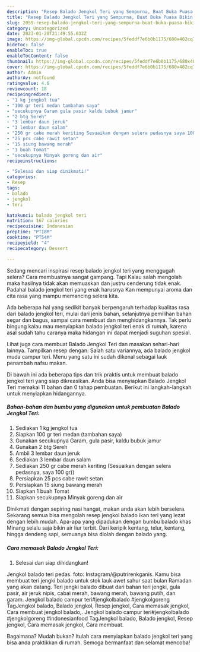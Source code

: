 ```yaml
---
description: "Resep Balado Jengkol Teri yang Sempurna, Buat Buka Puasa Bikin Ngiler"
title: "Resep Balado Jengkol Teri yang Sempurna, Buat Buka Puasa Bikin Ngiler"
slug: 2059-resep-balado-jengkol-teri-yang-sempurna-buat-buka-puasa-bikin-ngiler
category: Uncategorized
date: 2023-01-20T21:49:55.032Z
image: https://img-global.cpcdn.com/recipes/5feddf7e6b0b1175/680x482cq70/balado-jengkol-teri-foto-resep-utama.jpg
hideToc: false
enableToc: true
enableTocContent: false
thumbnail: https://img-global.cpcdn.com/recipes/5feddf7e6b0b1175/680x482cq70/balado-jengkol-teri-foto-resep-utama.jpg
cover: https://img-global.cpcdn.com/recipes/5feddf7e6b0b1175/680x482cq70/balado-jengkol-teri-foto-resep-utama.jpg
author: Admin
authorAv: notfound
ratingvalue: 4.6
reviewcount: 18
recipeingredient:
- "1 kg jengkol tua"
- "100 gr teri medan tambahan saya"
- "secukupnya Garam gula pasir kaldu bubuk jamur"
- "2 btg Sereh"
- "3 lembar daun jeruk"
- "3 lembar daun salam"
- "250 gr cabe merah keriting Sesuaikan dengan selera pedasnya saya 100 gr"
- "25 pcs cabe rawit setan"
- "15 siung bawang merah"
- "1 buah Tomat"
- "secukupnya Minyak goreng dan air"
recipeinstructions:

- "Selesai dan siap dinikmati!"
categories:
- Resep
tags:
- balado
- jengkol
- teri

katakunci: balado jengkol teri 
nutrition: 167 calories
recipecuisine: Indonesian
preptime: "PT18M"
cooktime: "PT54M"
recipeyield: "4"
recipecategory: Dessert

---
```



Sedang mencari inspirasi resep balado jengkol teri yang menggugah selera? Cara membuatnya sangat gampang. Tapi Kalau salah mengolah maka hasilnya tidak akan memuaskan dan justru cenderung tidak enak. Padahal balado jengkol teri yang enak harusnya Kan mempunyai aroma dan cita rasa yang mampu memancing selera kita.


Ada beberapa hal yang sedikit banyak berpengaruh terhadap kualitas rasa dari balado jengkol teri, mulai dari jenis bahan, selanjutnya pemilihan bahan segar dan bagus, sampai cara membuat dan menghidangkannya. Tak perlu bingung kalau mau menyiapkan balado jengkol teri enak di rumah, karena asal sudah tahu caranya maka hidangan ini dapat menjadi suguhan spesial.

Lihat juga cara membuat Balado Jengkol Teri dan masakan sehari-hari lainnya. Tampilkan resep dengan: Salah satu variannya, ada balado jengkol muda campur teri. Menu yang satu ini sudah dikenal sebagai lauk penambah nafsu makan.


Di bawah ini ada beberapa tips dan trik praktis untuk membuat balado jengkol teri yang siap dikreasikan. Anda bisa menyiapkan Balado Jengkol Teri memakai 11 bahan dan 0 tahap pembuatan. Berikut ini langkah-langkah untuk menyiapkan hidangannya.

<!--inarticleads1-->

##### Bahan-bahan dan bumbu yang digunakan untuk pembuatan Balado Jengkol Teri:

1. Sediakan 1 kg jengkol tua
1. Siapkan 100 gr teri medan (tambahan saya)
1. Gunakan secukupnya Garam, gula pasir, kaldu bubuk jamur
1. Gunakan 2 btg Sereh
1. Ambil 3 lembar daun jeruk
1. Sediakan 3 lembar daun salam
1. Sediakan 250 gr cabe merah keriting (Sesuaikan dengan selera pedasnya, saya 100 gr))
1. Persiapkan 25 pcs cabe rawit setan
1. Persiapkan 15 siung bawang merah
1. Siapkan 1 buah Tomat
1. Siapkan secukupnya Minyak goreng dan air


Dinikmati dengan sepiring nasi hangat, makan anda akan lebih berselera. Sekarang semua bisa mengolah resep jengkol balado ikan teri yang lezat dengan lebih mudah. Apa-apa yang dipadukan dengan bumbu balado khas Minang selalu saja bikin air liur terbit. Dari keripik kentang, telur, kentang, hingga dendeng sapi, semuanya bisa diolah dengan balado yang. 

<!--inarticleads2-->

##### Cara memasak Balado Jengkol Teri:


1. Selesai dan siap dihidangkan!

Jengkol balado teri pedas. foto: Instagram/@putrirenkganis. Kamu bisa membuat teri jengki balado untuk stok lauk awet sahur saat bulan Ramadan yang akan datang. Teri jengki balado dibuat dari bahan teri jengki, gula pasir, air jeruk nipis, cabai merah, bawang merah, bawang putih, dan garam. Jengkol balado campur teri#jengkolbalado #jengkolgoreng TagJengkol balado, Balado jengkol, Resep jengkol, Cara memasak jengkol, Cara membuat jengkol balado,. Jengkol balado campur teri#jengkolbalado #jengkolgoreng #indonesianfood TagJengkol balado, Balado jengkol, Resep jengkol, Cara memasak jengkol, Cara membuat. 

Bagaimana? Mudah bukan? Itulah cara menyiapkan balado jengkol teri yang bisa anda praktikkan di rumah. Semoga bermanfaat dan selamat mencoba!

